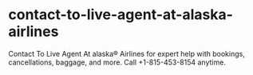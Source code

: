 # contact-to-live-agent-at-alaska-airlines
Contact To Live Agent At alaska® Airlines for expert help with bookings, cancellations, baggage, and more. Call +1-815-453-8154 anytime.
